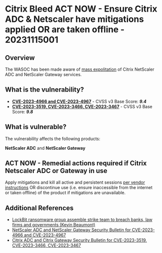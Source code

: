 # Citrix Bleed ACT NOW - Ensure Citrix ADC & Netscaler have mitigations applied OR are taken offline - 20231115001

## Overview

The WASOC has been made aware of [mass expolitation](https://doublepulsar.com/lockbit-ransomware-group-assemble-strike-team-to-breach-banks-law-firms-and-governments-4220580bfcee) of Citrix NetScaler ADC and NetScaler Gateway services.

## What is the vulnerability?

- [**CVE-2023-4966 and CVE-2023-4967**](https://nvd.nist.gov/vuln/detail/CVE-2023-4966) - CVSS v3 Base Score: ***9.4***
- [**CVE-2023-3519, CVE-2023-3466, CVE-2023-3467**](https://nvd.nist.gov/vuln/detail/CVE-2023-3519) - CVSS v3 Base Score: ***9.8***

## What is vulnerable?

The vulnerability affects the following products:

**NetScaler ADC** and **NetScaler Gateway**

## ACT NOW - Remedial actions required if Citrix Netscaler ADC or Gateway in use

Apply mitigations and kill all active and persistent sessions [per vendor instructions](https://www.netscaler.com/blog/news/cve-2023-4966-critical-security-update-now-available-for-netscaler-adc-and-netscaler-gateway/) OR discontinue use (i.e. ensure inaccessible from the internet or taken offline) of the product if mitigations are unavailable.

## Additional References

- [LockBit ransomware group assemble strike team to breach banks, law firms and governments (Kevin Beaumont)](https://doublepulsar.com/lockbit-ransomware-group-assemble-strike-team-to-breach-banks-law-firms-and-governments-4220580bfcee)
- [NetScaler ADC and NetScaler Gateway Security Bulletin for CVE-2023-4966 and CVE-2023-4967](https://support.citrix.com/article/CTX579459/netscaler-adc-and-netscaler-gateway-security-bulletin-for-cve20234966-and-cve20234967)
- [Citrix ADC and Citrix Gateway Security Bulletin for CVE-2023-3519, CVE-2023-3466, CVE-2023-3467](https://support.citrix.com/article/CTX561482/citrix-adc-and-citrix-gateway-security-bulletin-for-cve20233519-cve20233466-cve20233467)


